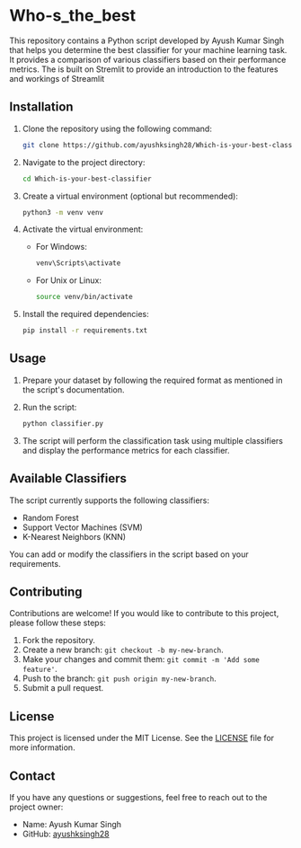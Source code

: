 # Who-s_the_best

This repository contains a Python script developed by Ayush Kumar Singh that helps you determine the best classifier for your machine learning task. It provides a comparison of various classifiers based on their performance metrics.
The is built on Stremlit to provide an introduction to the features and workings of Streamlit

## Installation

1. Clone the repository using the following command:

   ```bash
   git clone https://github.com/ayushksingh28/Which-is-your-best-classifier.git
   ```

2. Navigate to the project directory:

   ```bash
   cd Which-is-your-best-classifier
   ```

3. Create a virtual environment (optional but recommended):

   ```bash
   python3 -m venv venv
   ```

4. Activate the virtual environment:

   - For Windows:

     ```bash
     venv\Scripts\activate
     ```

   - For Unix or Linux:

     ```bash
     source venv/bin/activate
     ```

5. Install the required dependencies:

   ```bash
   pip install -r requirements.txt
   ```

## Usage

1. Prepare your dataset by following the required format as mentioned in the script's documentation.

2. Run the script:

   ```bash
   python classifier.py
   ```

3. The script will perform the classification task using multiple classifiers and display the performance metrics for each classifier.

## Available Classifiers

The script currently supports the following classifiers:

- Random Forest
- Support Vector Machines (SVM)
- K-Nearest Neighbors (KNN)


You can add or modify the classifiers in the script based on your requirements.

## Contributing

Contributions are welcome! If you would like to contribute to this project, please follow these steps:

1. Fork the repository.
2. Create a new branch: `git checkout -b my-new-branch`.
3. Make your changes and commit them: `git commit -m 'Add some feature'`.
4. Push to the branch: `git push origin my-new-branch`.
5. Submit a pull request.

## License

This project is licensed under the MIT License. See the [LICENSE](LICENSE) file for more information.

## Contact

If you have any questions or suggestions, feel free to reach out to the project owner:

- Name: Ayush Kumar Singh
- GitHub: [ayushksingh28](https://github.com/ayushksingh28)
